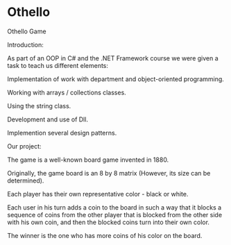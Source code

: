 # Othello
Othello Game

Introduction:

As part of an OOP in C# and the .NET Framework course we were given a task to teach us different elements:

Implementation of work with department and object-oriented programming.

Working with arrays / collections classes.

Using the string class.

Development and use of Dll.

Implemention several design patterns.

Our project:

The game is a well-known board game invented in 1880.

Originally, the game board is an 8 by 8 matrix (However, its size can be determined).

Each player has their own representative color - black or white.

Each user in his turn adds a coin to the board in such a way that it blocks a sequence of coins from the other player that is blocked from the other side with his own coin, and then the blocked coins turn into their own color.

The winner is the one who has more coins of his color on the board.
